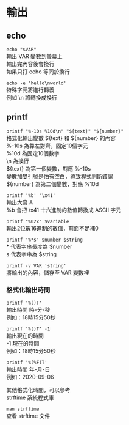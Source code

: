 # 輸出

## echo

`echo "$VAR"`  
輸出 VAR 變數到螢幕上  
輸出完內容後會換行  
如果只打 echo 等同於換行

`echo -e 'hello\nworld'`  
特殊字元將進行轉義  
例如 \n 將轉換成換行

## printf

`printf "%-10s %10d\n" "${text}" "${number}"`  
格式化輸出變數 ${text} 和 ${number} 的內容  
%-10s 為靠左對齊，固定10個字元  
%10d 為固定10個數字  
\n 為換行  
${text} 為第一個變數，對應 %-10s  
變數加雙引號是怕有空白，導致程式判斷錯誤  
${number} 為第二個變數，對應 %10d

`printf '%b' '\x41'`  
輸出大寫 A  
%b 會把 \x41 十六進制的數值轉換成 ASCII 字元

`printf "%02x" $variable`  
輸出2位數16進制的數值，前面不足補0

`printf '%*s' $number $string`  
\* 代表字串長度為 $number  
s 代表字串為 $string

`printf -v VAR 'string'`  
將輸出的內容，儲存至 VAR 變數裡

### 格式化輸出時間

`printf '%()T'`  
輸出時間 時-分-秒  
例如：18時15分50秒

`printf '%()T' -1`  
輸出現在的時間  
-1 現在的時間  
例如：18時15分50秒

`printf '%(%F)T'`  
輸出時間 年-月-日  
例如：2020-09-06

其他格式化時間，可以參考  
strftime 系統程式庫

`man strftime`  
查看 strftime 文件

